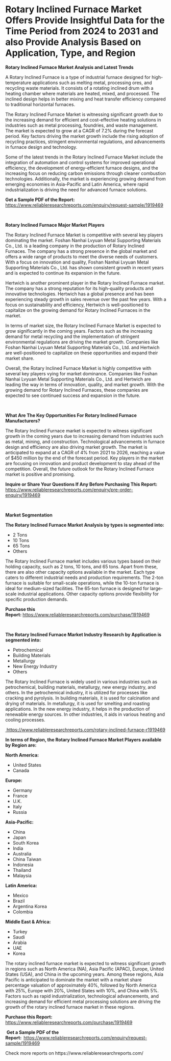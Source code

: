 <p><h1>Rotary Inclined Furnace Market Offers Provide Insightful Data for the Time Period from 2024 to 2031 and also Provide Analysis Based on Application, Type, and Region</h1></p><p><strong>Rotary Inclined Furnace Market Analysis and Latest Trends</strong></p>
<p><p>A Rotary Inclined Furnace is a type of industrial furnace designed for high-temperature applications such as melting metal, processing ores, and recycling waste materials. It consists of a rotating inclined drum with a heating chamber where materials are heated, mixed, and processed. The inclined design helps in better mixing and heat transfer efficiency compared to traditional horizontal furnaces.</p><p>The Rotary Inclined Furnace Market is witnessing significant growth due to the increasing demand for efficient and cost-effective heating solutions in industries such as metal processing, foundries, and waste management. The market is expected to grow at a CAGR of 7.2% during the forecast period. Key factors driving the market growth include the rising adoption of recycling practices, stringent environmental regulations, and advancements in furnace design and technology.</p><p>Some of the latest trends in the Rotary Inclined Furnace Market include the integration of automation and control systems for improved operational efficiency, the development of energy-efficient furnace designs, and the increasing focus on reducing carbon emissions through cleaner combustion technologies. Additionally, the market is experiencing growing demand from emerging economies in Asia-Pacific and Latin America, where rapid industrialization is driving the need for advanced furnace solutions.</p></p>
<p><strong>Get a Sample PDF of the Report:&nbsp;</strong> <a href="https://www.reliableresearchreports.com/enquiry/request-sample/1919469">https://www.reliableresearchreports.com/enquiry/request-sample/1919469</a></p>
<p>&nbsp;</p>
<p><strong>Rotary Inclined Furnace Major Market Players</strong></p>
<p><p>The Rotary Inclined Furnace Market is competitive with several key players dominating the market. Foshan Nanhai Lvyuan Metal Supporting Materials Co., Ltd. is a leading company in the production of Rotary Inclined Furnaces. The company has a strong presence in the global market and offers a wide range of products to meet the diverse needs of customers. With a focus on innovation and quality, Foshan Nanhai Lvyuan Metal Supporting Materials Co., Ltd. has shown consistent growth in recent years and is expected to continue its expansion in the future.</p><p>Hertwich is another prominent player in the Rotary Inclined Furnace market. The company has a strong reputation for its high-quality products and innovative technologies. Hertwich has a global presence and has been experiencing steady growth in sales revenue over the past few years. With a focus on sustainability and efficiency, Hertwich is well-positioned to capitalize on the growing demand for Rotary Inclined Furnaces in the market.</p><p>In terms of market size, the Rotary Inclined Furnace Market is expected to grow significantly in the coming years. Factors such as the increasing demand for metal recycling and the implementation of stringent environmental regulations are driving the market growth. Companies like Foshan Nanhai Lvyuan Metal Supporting Materials Co., Ltd. and Hertwich are well-positioned to capitalize on these opportunities and expand their market share.</p><p>Overall, the Rotary Inclined Furnace Market is highly competitive with several key players vying for market dominance. Companies like Foshan Nanhai Lvyuan Metal Supporting Materials Co., Ltd. and Hertwich are leading the way in terms of innovation, quality, and market growth. With the growing demand for Rotary Inclined Furnaces, these companies are expected to see continued success and expansion in the future.</p></p>
<p>&nbsp;</p>
<p><strong>What Are The Key Opportunities For Rotary Inclined Furnace Manufacturers?</strong></p>
<p><p>The Rotary Inclined Furnace market is expected to witness significant growth in the coming years due to increasing demand from industries such as metal, mining, and construction. Technological advancements in furnace design and efficiency are also driving market growth. The market is anticipated to expand at a CAGR of 4% from 2021 to 2026, reaching a value of $450 million by the end of the forecast period. Key players in the market are focusing on innovation and product development to stay ahead of the competition. Overall, the future outlook for the Rotary Inclined Furnace market is positive and promising.</p></p>
<p><strong>Inquire or Share Your Questions If Any Before Purchasing This Report:</strong> <a href="https://www.reliableresearchreports.com/enquiry/pre-order-enquiry/1919469">https://www.reliableresearchreports.com/enquiry/pre-order-enquiry/1919469</a></p>
<p>&nbsp;</p>
<p><strong>Market Segmentation</strong></p>
<p><strong>The Rotary Inclined Furnace Market Analysis by types is segmented into:</strong></p>
<p><ul><li>2 Tons</li><li>10 Tons</li><li>65 Tons</li><li>Others</li></ul></p>
<p><p>The Rotary Inclined Furnace market includes various types based on their holding capacity, such as 2 tons, 10 tons, and 65 tons. Apart from these, there are also other capacity options available in the market. Each type caters to different industrial needs and production requirements. The 2-ton furnace is suitable for small-scale operations, while the 10-ton furnace is ideal for medium-sized facilities. The 65-ton furnace is designed for large-scale industrial applications. Other capacity options provide flexibility for specific production demands.</p></p>
<p><strong>Purchase this Report:&nbsp;</strong><a href="https://www.reliableresearchreports.com/purchase/1919469">https://www.reliableresearchreports.com/purchase/1919469</a></p>
<p>&nbsp;</p>
<p><strong>The Rotary Inclined Furnace Market Industry Research by Application is segmented into:</strong></p>
<p><ul><li>Petrochemical</li><li>Building Materials</li><li>Metallurgy</li><li>New Energy Industry</li><li>Others</li></ul></p>
<p><p>The Rotary Inclined Furnace is widely used in various industries such as petrochemical, building materials, metallurgy, new energy industry, and others. In the petrochemical industry, it is utilized for processes like cracking and pyrolysis. In building materials, it is used for calcination and drying of materials. In metallurgy, it is used for smelting and roasting applications. In the new energy industry, it helps in the production of renewable energy sources. In other industries, it aids in various heating and cooling processes.</p></p>
<p><a href="https://www.reliableresearchreports.com/rotary-inclined-furnace-r1919469">&nbsp;https://www.reliableresearchreports.com/rotary-inclined-furnace-r1919469</a></p>
<p><strong>In terms of Region, the Rotary Inclined Furnace Market Players available by Region are:</strong></p>
<p>
    <p> <strong> North America: </strong>
        <ul>
            <li>United States</li>
            <li>Canada</li>
        </ul>
        </p> 
    <p> <strong> Europe: </strong>
        <ul>
            <li>Germany</li>
            <li>France</li>
            <li>U.K.</li>
            <li>Italy</li>
            <li>Russia</li>
        </ul>
        </p> 
    <p> <strong> Asia-Pacific: </strong>
        <ul>
            <li>China</li>
            <li>Japan</li>
            <li>South Korea</li>
            <li>India</li>
            <li>Australia</li>
            <li>China Taiwan</li>
            <li>Indonesia</li>
            <li>Thailand</li>
            <li>Malaysia</li>
        </ul>
        </p> 
    <p> <strong> Latin America: </strong>
        <ul>
            <li>Mexico</li>
            <li>Brazil</li>
            <li>Argentina Korea</li>
            <li>Colombia</li>
        </ul>
        </p> 
    <p> <strong> Middle East & Africa: </strong>
        <ul>
            <li>Turkey</li>
            <li>Saudi</li>
            <li>Arabia</li>
            <li>UAE</li>
            <li>Korea</li>
        </ul>
    </p>
    </p>
<p><p>The rotary inclined furnace market is expected to witness significant growth in regions such as North America (NA), Asia Pacific (APAC), Europe, United States (USA), and China in the upcoming years. Among these regions, Asia Pacific is anticipated to dominate the market with a market share percentage valuation of approximately 40%, followed by North America with 25%, Europe with 20%, United States with 10%, and China with 5%. Factors such as rapid industrialization, technological advancements, and increasing demand for efficient metal processing solutions are driving the growth of the rotary inclined furnace market in these regions.</p></p>
<p><strong>Purchase this Report: </strong><a href="https://www.reliableresearchreports.com/purchase/1919469">https://www.reliableresearchreports.com/purchase/1919469</a></p>
<p>&nbsp;<strong>Get a Sample PDF of the Report:&nbsp;&nbsp;</strong><a href="https://www.reliableresearchreports.com/enquiry/request-sample/1919469">https://www.reliableresearchreports.com/enquiry/request-sample/1919469</a></p>
<p><strong></strong></p>
<p>Check more reports on https://www.reliableresearchreports.com/</p>